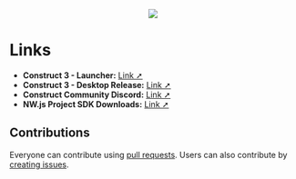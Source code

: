 ﻿<p align="center"><img src="https://raw.githubusercontent.com/TheRealDannyyy/Construct-3-Desktop-Launcher/master/Distribution/header.png"></p>

# Links
- <b>Construct 3 - Launcher:</b> <a href="https://www.construct.net/en/forum/construct-3/general-discussion-7/updated-construct-desktop-139502">Link ➚</a>
- <b>Construct 3 - Desktop Release:</b> <a href="https://www.construct.net/en/forum/construct-3/general-discussion-7/construct-desktop-build-beta-131317">Link ➚</a>
- <b>Construct Community Discord:</b> <a href="https://discord.gg/dZDU7Re">Link ➚</a>
- <b>NW.js Project SDK Downloads:</b> <a href="https://nwjs.io/downloads/">Link ➚</a>

## Contributions
Everyone can contribute using <a href="https://github.com/TheRealDannyyy/Construct-3-Desktop-Simple-Launcher/pulls">pull requests</a>. Users can also contribute by <a href="https://github.com/TheRealDannyyy/Construct-3-Desktop-Simple-Launcher/issues">creating issues</a>.
